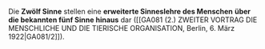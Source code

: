 
Die **Zwölf Sinne** stellen eine **erweiterte Sinneslehre des Menschen** **über die bekannten fünf Sinne hinaus** dar ([[GA081 (2.) ZWEITER VORTRAG DIE MENSCHLICHE UND DIE TIERISCHE ORGANISATION, Berlin, 6. März 1922|GA081/2]]).
